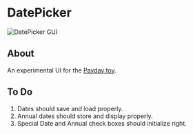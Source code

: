 # DatePicker

![DatePicker GUI](/assets/images/datepicker_20220626.PNG)

## About

An experimental UI for the [Payday toy](https://github.com/andreburto/Payday).

## To Do

1. Dates should save and load properly.
2. Annual dates should store and display properly.
3. Special Date and Annual check boxes should initialize right.
